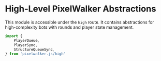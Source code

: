 # High-Level PixelWalker Abstractions

This module is accessible under the `high` route. It contains
abstractions for high-complexity bots with rounds and player
state management.

```typescript
import {
    PlayerQueue,
    PlayerSync,
    StructureQueueSync,
} from 'pixelwalker.js/high'
```

<!-- TODO examples -->
<!-- TODO readme -->
